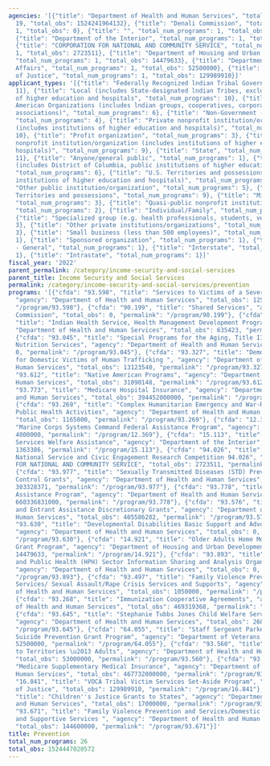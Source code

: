 ```yaml
---
agencies: '[{"title": "Department of Health and Human Services", "total_num_programs":
  19, "total_obs": 1524241964132}, {"title": "Denali Commission", "total_num_programs":
  1, "total_obs": 0}, {"title": "", "total_num_programs": 1, "total_obs": 4000000},
  {"title": "Department of the Interior", "total_num_programs": 1, "total_obs": 1363386},
  {"title": "CORPORATION FOR NATIONAL AND COMMUNITY SERVICE", "total_num_programs":
  1, "total_obs": 2723511}, {"title": "Department of Housing and Urban Development",
  "total_num_programs": 1, "total_obs": 14479633}, {"title": "Department of Veterans
  Affairs", "total_num_programs": 1, "total_obs": 52500000}, {"title": "Department
  of Justice", "total_num_programs": 1, "total_obs": 129989910}]'
applicant_types: '[{"title": "Federally Recognized lndian Tribal Governments", "total_num_programs":
  11}, {"title": "Local (includes State-designated lndian Tribes, excludes institutions
  of higher education and hospitals", "total_num_programs": 10}, {"title": "Native
  American Organizations (includes lndian groups, cooperatives, corporations, partnerships,
  associations)", "total_num_programs": 6}, {"title": "Non-Government - General",
  "total_num_programs": 4}, {"title": "Private nonprofit institution/organization
  (includes institutions of higher education and hospitals)", "total_num_programs":
  10}, {"title": "Profit organization", "total_num_programs": 3}, {"title": "Public
  nonprofit institution/organization (includes institutions of higher education and
  hospitals)", "total_num_programs": 9}, {"title": "State", "total_num_programs":
  11}, {"title": "Anyone/general public", "total_num_programs": 1}, {"title": "State
  (includes District of Columbia, public institutions of higher education and hospitals)",
  "total_num_programs": 6}, {"title": "U.S. Territories and possessions (includes
  institutions of higher education and hospitals)", "total_num_programs": 3}, {"title":
  "Other public institution/organization", "total_num_programs": 5}, {"title": "U.S.
  Territories and possessions", "total_num_programs": 9}, {"title": "Minority group",
  "total_num_programs": 3}, {"title": "Quasi-public nonprofit institution/organization",
  "total_num_programs": 2}, {"title": "Individual/Family", "total_num_programs": 3},
  {"title": "Specialized group (e.g. health professionals, students, veterans)", "total_num_programs":
  3}, {"title": "Other private institutions/organizations", "total_num_programs":
  3}, {"title": "Small business (less than 500 employees)", "total_num_programs":
  1}, {"title": "Sponsored organization", "total_num_programs": 1}, {"title": "Government
  - General", "total_num_programs": 1}, {"title": "Interstate", "total_num_programs":
  1}, {"title": "Intrastate", "total_num_programs": 1}]'
fiscal_year: '2022'
parent_permalink: /category/income-security-and-social-services
parent_title: Income Security and Social Services
permalink: /category/income-security-and-social-services/prevention
programs: '[{"cfda": "93.598", "title": "Services to Victims of a Severe Form of Trafficking",
  "agency": "Department of Health and Human Services", "total_obs": 12500000, "permalink":
  "/program/93.598"}, {"cfda": "90.199", "title": "Shared Services", "agency": "Denali
  Commission", "total_obs": 0, "permalink": "/program/90.199"}, {"cfda": "93.228",
  "title": "Indian Health Service, Health Management Development Program", "agency":
  "Department of Health and Human Services", "total_obs": 635423, "permalink": "/program/93.228"},
  {"cfda": "93.045", "title": "Special Programs for the Aging, Title III, Part C,
  Nutrition Services", "agency": "Department of Health and Human Services", "total_obs":
  0, "permalink": "/program/93.045"}, {"cfda": "93.327", "title": "Demonstration Grants
  for Domestic Victims of Human Trafficking ", "agency": "Department of Health and
  Human Services", "total_obs": 13123540, "permalink": "/program/93.327"}, {"cfda":
  "93.612", "title": "Native American Programs", "agency": "Department of Health and
  Human Services", "total_obs": 31090148, "permalink": "/program/93.612"}, {"cfda":
  "93.773", "title": "Medicare Hospital Insurance", "agency": "Department of Health
  and Human Services", "total_obs": 394452000000, "permalink": "/program/93.773"},
  {"cfda": "93.269", "title": "Complex Humanitarian Emergency and War-Related Injury
  Public Health Activities", "agency": "Department of Health and Human Services",
  "total_obs": 1165000, "permalink": "/program/93.269"}, {"cfda": "12.369", "title":
  "Marine Corps Systems Command Federal Assistance Program", "agency": "", "total_obs":
  4000000, "permalink": "/program/12.369"}, {"cfda": "15.113", "title": "Indian Social
  Services Welfare Assistance", "agency": "Department of the Interior", "total_obs":
  1363386, "permalink": "/program/15.113"}, {"cfda": "94.026", "title": "AmeriCorps
  National Service and Civic Engagement Research Competition 94.026", "agency": "CORPORATION
  FOR NATIONAL AND COMMUNITY SERVICE", "total_obs": 2723511, "permalink": "/program/94.026"},
  {"cfda": "93.977", "title": "Sexually Transmitted Diseases (STD) Prevention and
  Control Grants", "agency": "Department of Health and Human Services", "total_obs":
  303328371, "permalink": "/program/93.977"}, {"cfda": "93.778", "title": "Medical
  Assistance Program", "agency": "Department of Health and Human Services", "total_obs":
  660336831000, "permalink": "/program/93.778"}, {"cfda": "93.576", "title": "Refugee
  and Entrant Assistance Discretionary Grants", "agency": "Department of Health and
  Human Services", "total_obs": 405586282, "permalink": "/program/93.576"}, {"cfda":
  "93.630", "title": "Developmental Disabilities Basic Support and Advocacy Grants",
  "agency": "Department of Health and Human Services", "total_obs": 0, "permalink":
  "/program/93.630"}, {"cfda": "14.921", "title": "Older Adults Home Modification
  Grant Program", "agency": "Department of Housing and Urban Development", "total_obs":
  14479633, "permalink": "/program/14.921"}, {"cfda": "93.893", "title": "Health Care
  and Public Health (HPH) Sector Information Sharing and Analysis Organization (ISAO)",
  "agency": "Department of Health and Human Services", "total_obs": 0, "permalink":
  "/program/93.893"}, {"cfda": "93.497", "title": "Family Violence Prevention and
  Services/ Sexual Assault/Rape Crisis Services and Supports", "agency": "Department
  of Health and Human Services", "total_obs": 1050000, "permalink": "/program/93.497"},
  {"cfda": "93.268", "title": "Immunization Cooperative Agreements", "agency": "Department
  of Health and Human Services", "total_obs": 469319368, "permalink": "/program/93.268"},
  {"cfda": "93.645", "title": "Stephanie Tubbs Jones Child Welfare Services Program",
  "agency": "Department of Health and Human Services", "total_obs": 268735000, "permalink":
  "/program/93.645"}, {"cfda": "64.055", "title": "Staff Sergeant Parker Gordon Fox
  Suicide Prevention Grant Program", "agency": "Department of Veterans Affairs", "total_obs":
  52500000, "permalink": "/program/64.055"}, {"cfda": "93.560", "title": "Payments
  to Territories \u2013 Adults", "agency": "Department of Health and Human Services",
  "total_obs": 53000000, "permalink": "/program/93.560"}, {"cfda": "93.774", "title":
  "Medicare Supplementary Medical Insurance", "agency": "Department of Health and
  Human Services", "total_obs": 467732000000, "permalink": "/program/93.774"}, {"cfda":
  "16.841", "title": "VOCA Tribal Victim Services Set-Aside Program", "agency": "Department
  of Justice", "total_obs": 129989910, "permalink": "/program/16.841"}, {"cfda": "93.643",
  "title": "Children''s Justice Grants to States", "agency": "Department of Health
  and Human Services", "total_obs": 17000000, "permalink": "/program/93.643"}, {"cfda":
  "93.671", "title": "Family Violence Prevention and Services/Domestic Violence Shelter
  and Supportive Services ", "agency": "Department of Health and Human Services",
  "total_obs": 144600000, "permalink": "/program/93.671"}]'
title: Prevention
total_num_programs: 26
total_obs: 1524447020572
---
```

